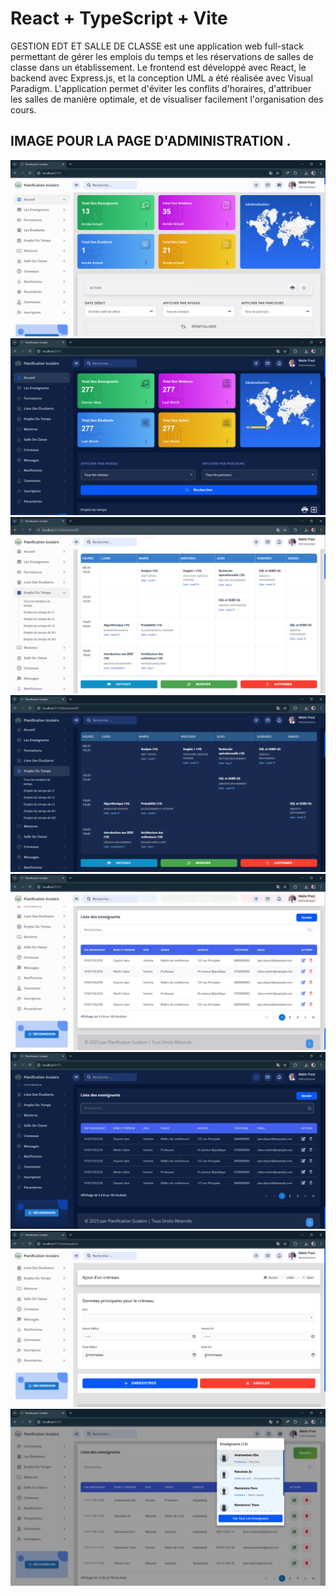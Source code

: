 # React + TypeScript + Vite

GESTION EDT ET SALLE DE CLASSE est une application web full-stack permettant de gérer les emplois du temps et les réservations de salles de classe dans un établissement.
Le frontend est développé avec React, le backend avec Express.js, et la conception UML a été réalisée avec Visual Paradigm.
L'application permet d'éviter les conflits d'horaires, d'attribuer les salles de manière optimale, et de visualiser facilement l'organisation des cours.

## IMAGE POUR LA PAGE D'ADMINISTRATION .
![Chargement](./README/images/1.png)
![Chargement](./README/images/2.png)
![Chargement](./README/images/3.png)
![Chargement](./README/images/4.png)
![Chargement](./README/images/5.png)
![Chargement](./README/images/6.png)
![Chargement](./README/images/7.png)
![Chargement](./README/images/8.png)